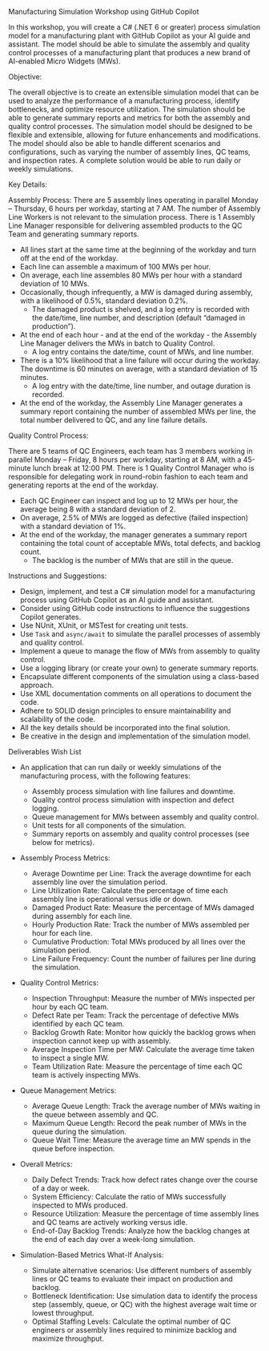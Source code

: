 Manufacturing Simulation Workshop using GitHub Copilot

In this workshop, you will create a C# (.NET 6 or greater) process simulation model for a manufacturing plant with GitHub Copilot as your AI guide and assistant. The model should be able to simulate the assembly and quality control processes of a manufacturing plant that produces a new brand of AI-enabled Micro Widgets (MWs).

Objective:

The overall objective is to create an extensible simulation model that can be used to analyze the performance of a manufacturing process, identify bottlenecks, and optimize resource utilization. The simulation should be able to generate summary reports and metrics for both the assembly and quality control processes. The simulation model should be designed to be flexible and extensible, allowing for future enhancements and modifications. The model should also be able to handle different scenarios and configurations, such as varying the number of assembly lines, QC teams, and inspection rates.
A complete solution would be able to run daily or weekly simulations.

Key Details:

Assembly Process:
There are 5 assembly lines operating in parallel Monday – Thursday, 6 hours per workday, starting at 7 AM. The number of Assembly Line Workers is not relevant to the simulation process. There is 1 Assembly Line Manager responsible for delivering assembled products to the QC Team and generating summary reports.
- All lines start at the same time at the beginning of the workday and turn off at the end of the workday.
- Each line can assemble a maximum of 100 MWs per hour.
- On average, each line assembles 80 MWs per hour with a standard deviation of 10 MWs.
- Occasionally, though infrequently, a MW is damaged during assembly, with a likelihood of 0.5%, standard deviation 0.2%.
  - The damaged product is shelved, and a log entry is recorded with the date/time, line number, and description (default “damaged in production”).
- At the end of each hour - and at the end of the workday - the Assembly Line Manager delivers the MWs in batch to Quality Control.
  - A log entry contains the date/time, count of MWs, and line number.
- There is a 10% likelihood that a line failure will occur during the workday. The downtime is 60 minutes on average, with a standard deviation of 15 minutes.
  - A log entry with the date/time, line number, and outage duration is recorded.
- At the end of the workday, the Assembly Line Manager generates a summary report containing the number of assembled MWs per line, the total number delivered to QC, and any line failure details.

Quality Control Process:

There are 5 teams of QC Engineers, each team has 3 members working in parallel Monday – Friday, 8 hours per workday, starting at 8 AM, with a 45-minute lunch break at 12:00 PM. There is 1 Quality Control Manager who is responsible for delegating work in round-robin fashion to each team and generating reports at the end of the workday.
- Each QC Engineer can inspect and log up to 12 MWs per hour, the average being 8 with a standard deviation of 2.
- On average, 2.5% of MWs are logged as defective (failed inspection) with a standard deviation of 1%.
- At the end of the workday, the manager generates a summary report containing the total count of acceptable MWs, total defects, and backlog count.
  - The backlog is the number of MWs that are still in the queue.

Instructions and Suggestions:

- Design, implement, and test a C# simulation model for a manufacturing process using GitHub Copilot as an AI guide and assistant.
- Consider using GitHub code instructions to influence the suggestions Copilot generates.
- Use NUnit, XUnit, or MSTest for creating unit tests.
- Use `Task` and `async/await` to simulate the parallel processes of assembly and quality control.
- Implement a queue to manage the flow of MWs from assembly to quality control.
- Use a logging library (or create your own) to generate summary reports.
- Encapsulate different components of the simulation using a class-based approach.
- Use XML documentation comments on all operations to document the code.
- Adhere to SOLID design principles to ensure maintainability and scalability of the code.
- All the key details should be incorporated into the final solution.
- Be creative in the design and implementation of the simulation model.

Deliverables Wish List

- An application that can run daily or weekly simulations of the manufacturing process, with the following features:
  - Assembly process simulation with line failures and downtime.
  - Quality control process simulation with inspection and defect logging.
  - Queue management for MWs between assembly and quality control.
  - Unit tests for all components of the simulation.
  - Summary reports on assembly and quality control processes (see below for metrics).

- Assembly Process Metrics:
  - Average Downtime per Line: Track the average downtime for each assembly line over the simulation period.
  - Line Utilization Rate: Calculate the percentage of time each assembly line is operational versus idle or down.
  - Damaged Product Rate: Measure the percentage of MWs damaged during assembly for each line.
  - Hourly Production Rate: Track the number of MWs assembled per hour for each line.
  - Cumulative Production: Total MWs produced by all lines over the simulation period.
  - Line Failure Frequency: Count the number of failures per line during the simulation.

- Quality Control Metrics:
  - Inspection Throughput: Measure the number of MWs inspected per hour by each QC team.
  - Defect Rate per Team: Track the percentage of defective MWs identified by each QC team.
  - Backlog Growth Rate: Monitor how quickly the backlog grows when inspection cannot keep up with assembly.
  - Average Inspection Time per MW: Calculate the average time taken to inspect a single MW.
  - Team Utilization Rate: Measure the percentage of time each QC team is actively inspecting MWs.

- Queue Management Metrics:
  - Average Queue Length: Track the average number of MWs waiting in the queue between assembly and QC.
  - Maximum Queue Length: Record the peak number of MWs in the queue during the simulation.
  - Queue Wait Time: Measure the average time an MW spends in the queue before inspection.

- Overall Metrics:
  - Daily Defect Trends: Track how defect rates change over the course of a day or week.
  - System Efficiency: Calculate the ratio of MWs successfully inspected to MWs produced.
  - Resource Utilization: Measure the percentage of time assembly lines and QC teams are actively working versus idle.
  - End-of-Day Backlog Trends: Analyze how the backlog changes at the end of each day over a week-long simulation.

- Simulation-Based Metrics What-If Analysis:
  - Simulate alternative scenarios: Use different numbers of assembly lines or QC teams to evaluate their impact on production and backlog.
  - Bottleneck Identification: Use simulation data to identify the process step (assembly, queue, or QC) with the highest average wait time or lowest throughput.
  - Optimal Staffing Levels: Calculate the optimal number of QC engineers or assembly lines required to minimize backlog and maximize throughput.
